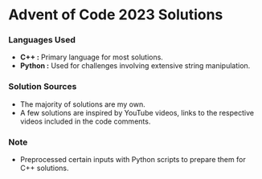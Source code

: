 # Advent of Code 2023 Solutions

### Languages Used
* **C++ :** Primary language for most solutions.
* **Python :** Used for challenges involving extensive string manipulation.

### Solution Sources
* The majority of solutions are my own.
* A few solutions are inspired by YouTube videos, links to the respective videos included in the code comments.

### Note
* Preprocessed certain inputs with Python scripts to prepare them for C++ solutions.
